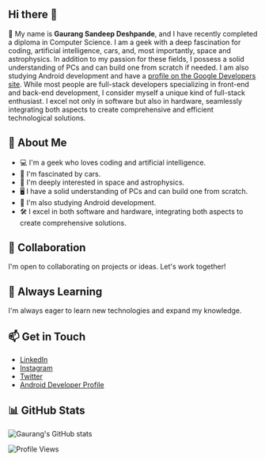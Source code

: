 ## Hi there 👋

<!--
**GaurangDeshpande369/GaurangDeshpande369** is a ✨ _special_ ✨ repository because its `README.md` (this file) appears on your GitHub profile.

Here are some ideas to get you started:

- 🔭 I’m currently working on ...
- 🌱 I’m currently learning ...
- 👯 I’m looking to collaborate on ...
- 🤔 I’m looking for help with ...
- 💬 Ask me about ...
- 📫 How to reach me: ...
- 😄 Pronouns: ...
- ⚡ Fun fact: ...
-->

👋 My name is **Gaurang Sandeep Deshpande**, and I have recently completed a diploma in Computer Science. I am a geek with a deep fascination for coding, artificial intelligence, cars, and, most importantly, space and astrophysics. In addition to my passion for these fields, I possess a solid understanding of PCs and can build one from scratch if needed. I am also studying Android development and have a [profile on the Google Developers site](https://developers.google.com/profile/u/113092867428409840195?utm_source=developer.android.com). While most people are full-stack developers specializing in front-end and back-end development, I consider myself a unique kind of full-stack enthusiast. I excel not only in software but also in hardware, seamlessly integrating both aspects to create comprehensive and efficient technological solutions.

## 🚀 About Me

- 💻 I'm a geek who loves coding and artificial intelligence.
- 🚗 I'm fascinated by cars.
- 🌌 I'm deeply interested in space and astrophysics.
- 🖥️ I have a solid understanding of PCs and can build one from scratch.
- 📱 I'm also studying Android development.
- 🛠️ I excel in both software and hardware, integrating both aspects to create comprehensive solutions.

## 🤝 Collaboration

I'm open to collaborating on projects or ideas. Let's work together!

## 🌱 Always Learning

I'm always eager to learn new technologies and expand my knowledge.

## 📫 Get in Touch

- [LinkedIn](https://www.linkedin.com/in/gaurang-deshpande-610677265/)
- [Instagram](https://www.instagram.com/gaurang_s_deshpande/)
- [Twitter](https://twitter.com/its_gaurang_)
- [Android Developer Profile](https://developers.google.com/profile/u/113092867428409840195?utm_source=developer.android.com)

## 📊 GitHub Stats

![Gaurang's GitHub stats](https://github-readme-stats.vercel.app/api?username=GaurangDeshpande369&show_icons=true&theme=radical)

<!-- Optional: Add more sections like Projects, Technologies, Tools, Certifications, etc. -->

<!-- GitHub Profile Views -->
![Profile Views](https://komarev.com/ghpvc/?username=GaurangDeshpande369&color=blueviolet)


